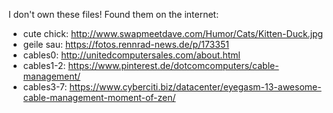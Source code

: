 I don't own these files! Found them on the internet:

- cute chick: http://www.swapmeetdave.com/Humor/Cats/Kitten-Duck.jpg
- geile sau: https://fotos.rennrad-news.de/p/173351
- cables0: http://unitedcomputersales.com/about.html
- cables1-2: https://www.pinterest.de/dotcomcomputers/cable-management/
- cables3-7: https://www.cyberciti.biz/datacenter/eyegasm-13-awesome-cable-management-moment-of-zen/
